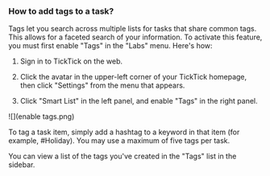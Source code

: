 ### How to add tags to a task?

Tags let you search across multiple lists for tasks that share common tags. This allows for a faceted search of your information. To activate this feature, you must first enable "Tags" in the "Labs" menu. Here's how:

1. Sign in to TickTick on the web.

2. Click the avatar in the upper-left corner of your TickTick homepage, then click "Settings" from the menu that appears.

3. Click "Smart List" in the left panel, and enable "Tags" in the right panel.

![](enable tags.png)

To tag a task item, simply add a hashtag to a keyword in that item \(for example, \#Holiday\). You may use a maximum of five tags per task.

You can view a list of the tags you've created in the "Tags" list in the sidebar.

